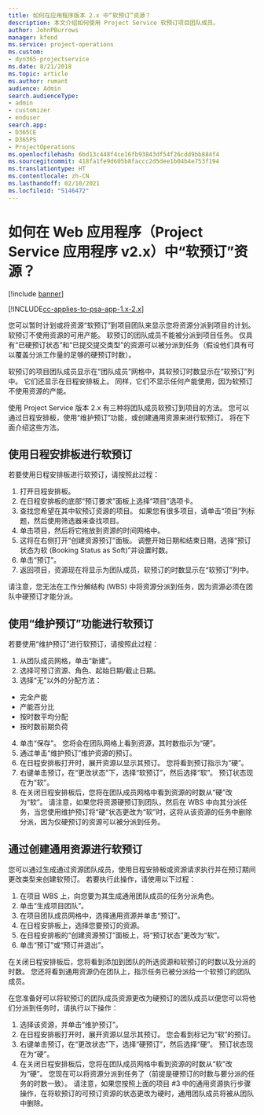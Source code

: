 ```yaml
---
title: 如何在应用程序版本 2.x 中“软预订”资源？
description: 本文介绍如何使用 Project Service 软预订项目团队成员。
author: JohnPBurrows
manager: kfend
ms.service: project-operations
ms.custom:
- dyn365-projectservice
ms.date: 8/21/2018
ms.topic: article
ms.author: rumant
audience: Admin
search.audienceType:
- admin
- customizer
- enduser
search.app:
- D365CE
- D365PS
- ProjectOperations
ms.openlocfilehash: 6bd13c448f4ce16fb93843df54f26cdd9bb884f4
ms.sourcegitcommit: 418fa1fe9d605b8faccc2d5dee1b04b4e753f194
ms.translationtype: HT
ms.contentlocale: zh-CN
ms.lasthandoff: 02/10/2021
ms.locfileid: "5146472"
---
```

# <a name="how-do-i-soft-book-resources-in-the-web-app-project-service-app-v2x"></a>如何在 Web 应用程序（Project Service 应用程序 v2.x）中“软预订”资源？

[!include [banner](../includes/psa-now-project-operations.md)]

[!INCLUDE[cc-applies-to-psa-app-1.x-2.x](../includes/cc-applies-to-psa-app-1x-2x.md)]

您可以暂时计划或将资源“软预订”到项目团队来显示您将资源分派到项目的计划。 软预订不使用资源的可用产能。 软预订的团队成员不能被分派到项目任务。 仅具有“已硬预订状态”和“已提交提交类型”的资源可以被分派到任务（假设他们具有可以覆盖分派工作量的足够的硬预订时数）。

软预订的项目团队成员显示在“团队成员”网格中，其软预订时数显示在“软预订”列中。 它们还显示在日程安排板上。 同样，它们不显示任何产能使用，因为软预订不使用资源的产能。

使用 Project Service 版本 2.x 有三种将团队成员软预订到项目的方法。 您可以通过日程安排板，使用“维护预订”功能，或创建通用资源来进行软预订。 将在下面介绍这些方法。

## <a name="soft-book-with-the-schedule-board"></a>使用日程安排板进行软预订

若要使用日程安排板进行软预订，请按照此过程： 
1. 打开日程安排板。
2. 在日程安排板的底部“预订要求”面板上选择“项目”选项卡。
3. 查找您希望在其中软预订资源的项目。 如果您有很多项目，请单击“项目”列标题，然后使用筛选器来查找项目。
4. 单击项目，然后将它拖放到资源的时间网格中。
5. 这将在右侧打开“创建资源预订”面板。 调整开始日期和结束日期，选择“预订状态为软 (Booking Status as Soft)”并设置时数。 
6. 单击“预订”。
7. 返回项目，资源现在将显示为团队成员，软预订的时数显示在“软预订”列中。

请注意，您无法在工作分解结构 (WBS) 中将资源分派到任务，因为资源必须在团队中硬预订才能分派。

## <a name="soft-book-using-the-maintain-bookings-feature"></a>使用“维护预订”功能进行软预订

若要使用“维护预订”进行软预订，请按照此过程：
1. 从团队成员网格，单击“新建”。
2. 选择可预订资源、角色、起始日期/截止日期。
3. 选择“无”以外的分配方法：
- 完全产能
- 产能百分比
- 按时数平均分配
- 按时数前期负荷
4. 单击“保存”。 您将会在团队网格上看到资源，其时数指示为“硬”。
5. 通过单击“维护预订”维护资源的预订。
6. 在日程安排板打开时，展开资源以显示其预订。 您将看到预订指示为“硬”。
7. 右键单击预订，在“更改状态”下，选择“软预订”，然后选择“软”。 预订状态现在为“软”。
8. 在关闭日程安排板后，您将在团队成员网格中看到资源的时数从“硬”改为“软”。
请注意，如果您将资源硬预订到团队，然后在 WBS 中向其分派任务，当您使用维护预订将“硬”状态更改为“软”时，这将从该资源的任务中删除分派，因为仅硬预订的资源可以被分派到任务。

## <a name="soft-book-by-creating-a-generic-resource"></a>通过创建通用资源进行软预订

您可以通过生成通过资源团队成员，使用日程安排板或资源请求执行并在预订期间更改类型来创建软预订。
若要执行此操作，请使用以下过程：

1. 在项目 WBS 上，向您要为其生成通用团队成员的任务分派角色。
2. 单击“生成项目团队”。
3. 在项目团队成员网格中，选择通用资源并单击“预订”。
4. 在日程安排板上，选择您要预订的资源。
5. 在日程安排板的“创建资源预订”面板上，将“预订状态”更改为“软”。
6. 单击“预订”或“预订并退出”。

在关闭日程安排板后，您将看到添加到团队的所选资源和软预订的时数以及分派的时数。 您还将看到通用资源仍在团队上，指示任务已被分派给一个软预订的团队成员。

在您准备好可以将软预订的团队成员资源更改为硬预订的团队成员以便您可以将他们分派到任务时，请执行以下操作：

1. 选择该资源，并单击“维护预订”。
2. 在日程安排板打开时，展开资源以显示其预订。 您会看到标记为“软”的预订。
3. 右键单击预订，在“更改状态”下，选择“硬预订”，然后选择“硬”。 预订状态现在为“硬”。
4. 在关闭日程安排板后，您将在团队成员网格中看到资源的时数从“软”改为“硬”。 您现在可以将资源分派到任务了（前提是硬预订的时数与要分派的任务的时数一致）。 请注意，如果您按照上面的项目 #3 中的通用资源执行步骤操作，在将软预订的可预订资源的状态更改为硬时，通用团队成员将被从团队中删除。
